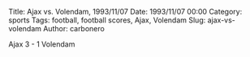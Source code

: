 Title: Ajax vs. Volendam, 1993/11/07
Date: 1993/11/07 00:00
Category: sports
Tags: football, football scores, Ajax, Volendam
Slug: ajax-vs-volendam
Author: carbonero


Ajax 3 - 1 Volendam
